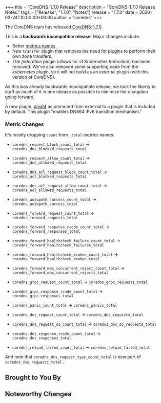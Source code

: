 +++
title = "CoreDNS-1.7.0 Release"
description = "CoreDNS-1.7.0 Release Notes."
tags = ["Release", "1.7.0", "Notes"]
release = "1.7.0"
date = 2020-03-24T10:00:00+00:00
author = "coredns"
+++

The CoreDNS team has released
[CoreDNS-1.7.0](https://github.com/coredns/coredns/releases/tag/v1.7.0).

This is a **backwards incompatible release**. Major changes include:
* Better [metrics names](https://github.com/coredns/coredns/pull/3776).
* New `transfer` plugin that removes the need for plugins to perform their own zone transfers.
* The *federation* plugin (allows for v1 Kubernetes federation) has been removed. We've also removed
  some supporting code from the *kubernetes* plugin, so it will not build as an external plugin
  (with this version of CoreDNS).

As this was already backwards incompatible release, we took the liberty to stuff as much of it in
one release as possible to minimize the disruption going forward.

A new plugin, [*dns64*](https://coredns.io/plugins/dns64) as promoted from external to a plugin that
is included by default. This plugin "enables DNS64 IPv6 transition mechanism."

### Metric Changes

It's mostly dropping `count` from `_total` metrics names:

* `coredns_request_block_count_total` -\> `coredns_dns_blocked_requests_total`
* `coredns_request_allow_count_total` -\> `coredns_dns_allowed_requests_total`

* `coredns_dns_acl_request_block_count_total` -\> `coredns_acl_blocked_requests_total`
* `coredns_dns_acl_request_allow_count_total` -\> `coredns_acl_allowed_requests_total`

* `coredns_autopath_success_count_total` -\> `coredns_autopath_success_total`

* `coredns_forward_request_count_total` -\> `coredns_forward_requests_total`
* `coredns_forward_response_rcode_count_total` -\> `coredns_forward_responses_total`
* `coredns_forward_healthcheck_failure_count_total` -\> `coredns_forward_healthcheck_failures_total`
* `coredns_forward_healthcheck_broken_count_total` -\> `coredns_forward_healthcheck_broken_total`
* `coredns_forward_max_concurrent_reject_count_total` -\> `coredns_forward_max_concurrent_rejects_total`

* `coredns_grpc_request_count_total` -\> `coredns_grpc_requests_total`
* `coredns_grpc_response_rcode_count_total` -\> `coredns_grpc_responses_total`

* `coredns_panic_count_total` -\> `coredns_panics_total`
* `coredns_dns_request_count_total` -\> `coredns_dns_requests_total`
* `coredns_dns_request_do_count_total` -\> `coredns_dns_do_requests_total`
* `coredns_dns_response_rcode_count_total` -\> `coredns_dns_responses_total`

* `coredns_reload_failed_count_total` -\> `coredns_reload_failed_total`

And note that
`coredns_dns_request_type_count_total` is now part of `coredns_dns_requests_total` .

## Brought to You By
## Noteworthy Changes
